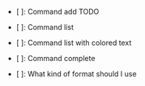 - [ ]: Command add TODO
- [ ]: Command list
- [ ]: Command list with colored text
- [ ]: Command complete

- [ ]: What kind of format should I use

